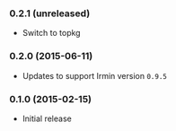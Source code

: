 ### 0.2.1 (unreleased)

* Switch to topkg

### 0.2.0 (2015-06-11)

* Updates to support Irmin version `0.9.5`

### 0.1.0 (2015-02-15)

* Initial release
